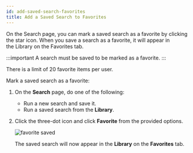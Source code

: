 ```yaml
---
id: add-saved-search-favorites
title: Add a Saved Search to Favorites
---
```




On the Search page, you can mark a saved search as a favorite by clicking the star icon. When you save a search as a favorite, it will appear in the Library on the Favorites tab.

:::important
A search must be saved to be marked as a favorite.
:::

There is a limit of 20 favorite items per user.

Mark a saved search as a favorite:

1. On the **Search** page, do one of the following:

    * Run a new search and save it.
    * Run a saved search from the **Library**.

1. Click the three-dot icon and click **Favorite** from the provided options.   

    ![favorite saved ](/img/search/get-started-search/search-page/favorite-saved.png)  

    The saved search will now appear in the **Library** on the **Favorites** tab.

